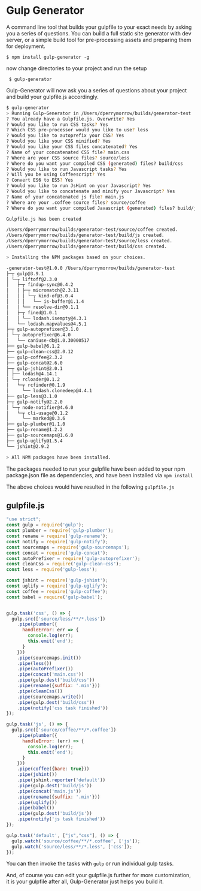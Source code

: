 
# Gulp Generator

A command line tool that builds your gulpfile to your exact needs by asking you a series of questions. You can build a full static site generator with dev server, or a simple build tool for pre-processing assets and preparing them for deployment.

 ```
 $ npm install gulp-generator -g
 ```

now change directories to your project and run the setup

```
 $ gulp-generator
```

Gulp-Generator will now ask you a series of questions about your project and build your gulpfile.js accordingly.

```bash
$ gulp-generator
> Running Gulp-Generator in /Users/dperrymorrow/builds/generator-test
? You already have a Gulpfile.js. Overwrite? Yes
? Would you like to run CSS tasks? Yes
? Which CSS pre-processor would you like to use? less
? Would you like to autoprefix your CSS? Yes
? Would you like your CSS minified? Yes
? Would you like your CSS files concatenated? Yes
? Name of your concatenated CSS file? main.css
? Where are your CSS source files? source/less
? Where do you want your compiled CSS (generated) files? build/css
? Would you like to run Javascript tasks? Yes
? Will you be using Coffeescript? Yes
? Convert ES6 to ES5? Yes
? Would you like to run JsHint on your Javascript? Yes
? Would you like to concatenate and minify your Javascript? Yes
? Name of your concatenated js file? main.js
? Where are your .coffee source files? source/coffee
? Where do you want your compiled Javascript (generated) files? build/js

Gulpfile.js has been created

/Users/dperrymorrow/builds/generator-test/source/coffee created.
/Users/dperrymorrow/builds/generator-test/build/js created.
/Users/dperrymorrow/builds/generator-test/source/less created.
/Users/dperrymorrow/builds/generator-test/build/css created.

> Installing the NPM packages based on your choices.

-generator-test@1.0.0 /Users/dperrymorrow/builds/generator-test
├─┬ gulp@3.9.1
│ └─┬ liftoff@2.3.0
│   ├─┬ findup-sync@0.4.2
│   │ ├─┬ micromatch@2.3.11
│   │ │ └─┬ kind-of@3.0.4
│   │ │   └── is-buffer@1.1.4
│   │ └── resolve-dir@0.1.1
│   ├─┬ fined@1.0.1
│   │ └── lodash.isempty@4.3.1
│   └── lodash.mapvalues@4.5.1
├─┬ gulp-autoprefixer@3.1.0
│ └─┬ autoprefixer@6.4.0
│   └── caniuse-db@1.0.30000517
├── gulp-babel@6.1.2
├── gulp-clean-css@2.0.12
├── gulp-coffee@2.3.2
├── gulp-concat@2.6.0
├─┬ gulp-jshint@2.0.1
│ ├── lodash@4.14.1
│ └─┬ rcloader@0.1.2
│   └─┬ rcfinder@0.1.9
│     └── lodash.clonedeep@4.4.1
├── gulp-less@3.1.0
├─┬ gulp-notify@2.2.0
│ └─┬ node-notifier@4.6.0
│   └─┬ cli-usage@0.1.2
│     └── marked@0.3.6
├── gulp-plumber@1.1.0
├── gulp-rename@1.2.2
├── gulp-sourcemaps@1.6.0
├── gulp-uglify@1.5.4
└── jshint@2.9.2

> All NPM packages have been installed.
```

The packages needed to run your gulpfile have been added to your npm package.json file as dependencies, and have been installed via ``npm install``

The above choices would have resulted in the following ``gulpfile.js``

## gulpfile.js

```javascript
"use strict";
const gulp = require('gulp');
const plumber = require('gulp-plumber');
const rename = require('gulp-rename');
const notify = require('gulp-notify');
const sourcemaps = require('gulp-sourcemaps');
const concat = require('gulp-concat');
const autoPrefixer = require('gulp-autoprefixer');
const cleanCss = require('gulp-clean-css');
const less = require('gulp-less');

const jshint = require('gulp-jshint');
const uglify = require('gulp-uglify');
const coffee = require('gulp-coffee');
const babel = require('gulp-babel');


gulp.task('css', () => {
  gulp.src(['source/less/**/*.less'])
    .pipe(plumber({
      handleError: err => {
        console.log(err);
        this.emit('end');
      }
    }))
    .pipe(sourcemaps.init())
    .pipe(less())
    .pipe(autoPrefixer())
    .pipe(concat('main.css'))
    .pipe(gulp.dest('build/css'))
    .pipe(rename({suffix: '.min'}))
    .pipe(cleanCss())
    .pipe(sourcemaps.write())
    .pipe(gulp.dest('build/css'))
    .pipe(notify('css task finished'))
});

gulp.task('js', () => {
  gulp.src(['source/coffee/**/*.coffee'])
    .pipe(plumber({
      handleError: (err) => {
        console.log(err);
        this.emit('end');
      }
    }))
    .pipe(coffee({bare: true}))
    .pipe(jshint())
    .pipe(jshint.reporter('default'))
    .pipe(gulp.dest('build/js'))
    .pipe(concat('main.js'))
    .pipe(rename({suffix: '.min'}))
    .pipe(uglify())
    .pipe(babel())
    .pipe(gulp.dest('build/js'))
    .pipe(notify('js task finished'))
});

gulp.task('default', ["js","css"], () => {
  gulp.watch('source/coffee/**/*.coffee', ['js']);
  gulp.watch('source/less/**/*.less', ['css']);
});
```

You can then invoke the tasks with ``gulp`` or run individual gulp tasks.

And, of course you can edit your gulpfile.js further for more customization, it is your gulpfile after all, Gulp-Generator just helps you build it.




